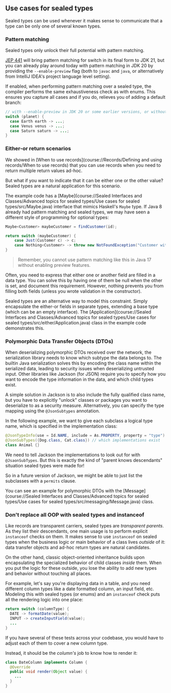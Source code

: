## Use cases for sealed types

Sealed types can be used whenever it makes sense to communicate that a type can be only one of
several known types.

### Pattern matching

Sealed types only unlock their full potential with pattern matching.

[JEP 441](https://openjdk.org/jeps/441) will bring pattern matching for switch in its final form
to JDK 21, but you can already play around today with pattern matching in JDK 20 by providing the
`--enable-preview` flag (both to `javac` and `java`, or alternatively from IntelliJ IDEA's project
language level setting).

If enabled, when performing pattern matching over a sealed type, the compiler performs the same
exhaustiveness check as with enums.
This ensures you capture all cases and if you do, relieves you of adding a default branch:

```java
// with --enable-preview in JDK 20 or some earlier versions, or without in JDK 21
switch (planet) {
  case Earth earth -> ...;
  case Venus venus -> ...;
  case Saturn saturn -> ...;
}

```

### Either-or return scenarios

We showed in [When to use records](course://Records/Defining and using records/When to use records)
that you can use records when you need to return multiple return values ad-hoc.

But what if you want to indicate that it can be either one or the other value?
Sealed types are a natural application for this scenario.

The example code has a [Maybe](course://Sealed Interfaces and Classes/Advanced topics for sealed types/Use cases for sealed types/src/Maybe.java)
interface that mimics Haskell's `Maybe` type.
If Java 8 already had pattern matching and sealed types, we may have seen a different style of
programming for optional types:

```java
Maybe<Customer> maybeCustomer = findCustomer(id);

return switch (maybeCustomer) {
    case Just(Customer c) -> c;
    case Nothing<Customer> -> throw new NotFoundException("Customer with id " + id + " not found");
}
```

> Remember, you cannot use pattern matching like this in Java 17 without enabling preview features.

Often, you need to express that either one or another field are filled in a data type.
You can solve this by having one of them be null when the other is set, and document this requirement.
However, nothing prevents you from filling both fields (unless you wrote validation in the
constructor).

Sealed types are an alternative way to model this constraint.
Simply encapsulate the either-or fields in separate types, extending a base type (which can be an
empty interface).
The [Application](course://Sealed Interfaces and Classes/Advanced topics for sealed types/Use cases for sealed types/src/either/Application.java)
class in the example code demonstrates this.

### Polymorphic Data Transfer Objects (DTOs)

When deserializing polymorphic DTOs received over the network, the serialization library needs to
know which subtype the data belongs to.
The builtin Java serialization solves this by encoding the class name within the serialized data,
leading to security issues when deserializing untrusted input.
Other libraries like Jackson (for JSON) require you to specify how you want to encode the type
information in the data, and which child types exist.

A simple solution in Jackson is to also include the fully qualified class name, but you have to
explicitly "unlock" classes or packages you want to deserialize to as a security measure.
Alternatively, you can specify the type mapping using the `@JsonSubtypes` annotation.

In the following example, we want to give each subclass a logical type name, which is specified in
the implementation class:

```java
@JsonTypeInfo(use = Id.NAME, include = As.PROPERTY, property = "type") // encode type info as a property "type"
@JsonSubTypes({Dog.class, Cat.class}) // which implementations exist
class Animal {}
```

We need to tell Jackson the implementations to look out for with `@JsaonSubTypes`.
But this is exactly the kind of "parent knows descendants" situation sealed types were made for!

So in a future version of Jackson, we might be able to just list the subclasses with a `permits`
clause.

You can see an example for polymorphic DTOs with the [Message](course://Sealed Interfaces and Classes/Advanced topics for sealed types/Use cases for sealed types/src/messaging/Message.java)
class.

### Don't replace all OOP with sealed types and instanceof

Like records are transparent carriers, sealed types are _transparent parents_.
As they list their descendants, one main usage is to perform explicit `instanceof` checks on them.
It makes sense to use `instanceof` on sealed types when the business logic or main behavior of a class lives
_outside_ of it: data transfer objects and ad-hoc return types are natural candidates.

On the other hand, classic object-oriented inheritance builds upon encapsulating the specialized
behavior of child classes _inside_ them.
When you put the logic for these outside, you lose the ability to add new types and behavior without
touching all places.

For example, let's say you're displaying data in a table, and you need different column types like
a date formatted column, an input field, etc.
Modeling this with sealed types (or enums) and an `instanceof` check puts all the rendering logic
into one place:

```java
return switch (columnType) {
  DATE -> formatDate(value);
  INPUT -> createInputField(value);
  ...
}
```

If you have several of these tests across your codebase, you would have to adjust each of them to
cover a new column type.

Instead, it should be the _column's_ job to know how to render it:

```java
class DateColumn implements Column {
  @Override
  public void render(Object value) {
    ...
  }
}
```
